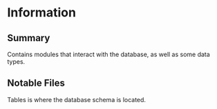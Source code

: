 Information
===========

Summary
-------

Contains modules that interact with the database, as well as some data types.

Notable Files
-------------

Tables is where the database schema is located.